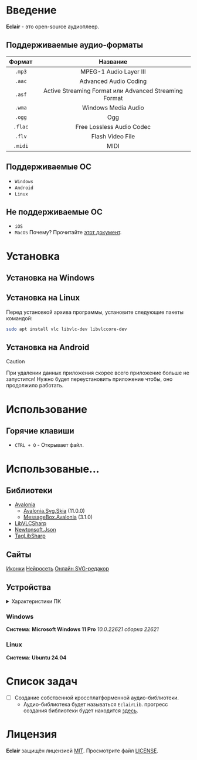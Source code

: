 # Введение
**Eclair** - это open-source аудиоплеер.
## Поддерживаемые аудио-форматы
| Формат | Название                                              |
| :-:    | :-:                                                   |
| `.mp3` | MPEG-1 Audio Layer III                                |
| `.aac` | Advanced Audio Coding                                 |
| `.asf` | Active Streaming Format или Advanced Streaming Format |
| `.wma` | Windows Media Audio                                   |
| `.ogg` | Ogg                                                   |
| `.flac`| Free Lossless Audio Codec                             |
| `.flv` | Flash Video File                                      |
| `.midi`| MIDI                                                  |

## Поддерживаемые ОС
* `Windows`
* `Android`
* `Linux`
## Не поддерживаемые ОС
* `iOS`
* `MacOS`
Почему? Прочитайте [этот документ](res/about_apple_devices.md).

# Установка
## Установка на Windows
## Установка на Linux
Перед установкой архива программы, установите следующие пакеты командой:
```bash
sudo apt install vlc libvlc-dev libvlccore-dev
```
## Установка на Android
> [!CAUTION]
> При удалении данных приложения скорее всего приложение больше не запустится!
> Нужно будет переустановить приложение чтобы, оно продолжило работать.

# Использование
## Горячие клавиши
* `CTRL + O` - Открывает файл.

# Использованые...
## Библиотеки
* [Avalonia](https://github.com/AvaloniaUI/Avalonia)
    - [Avalonia.Svg.Skia](https://github.com/wieslawsoltes/Svg.Skia) (11.0.0)
    - [MessageBox.Avalonia](https://github.com/AvaloniaCommunity/MessageBox.Avalonia) (3.1.0)
* [LibVLCSharp](https://github.com/videolan/libvlcsharp)
* [Newtonsoft.Json](https://github.com/JamesNK/Newtonsoft.Json/)
* [TagLibSharp](https://github.com/mono/taglib-sharp)
## Сайты
[Иконки](https://icon-icons.com)
[Нейросеть](https://blackbox.ai)
[Онлайн SVG-редакор](https://mediamodifier.com/free-svg-editor)
## Устройства

<details>
<summary>Характеристики ПК</summary>

|Ключ|Значение|
|:-:|:-:|
|Процессор|Intel(R) Core(TM) i5-8400 CPU @ 2.80GHz, 2808 МГц, ядер: 6|
</details>

### Windows
**Система**: **Microsoft Windows 11 Pro** *10.0.22621 сборка 22621*
### Linux
**Система**: **Ubuntu 24.04**

# Список задач
- [ ] Создание собственной кроссплатформенной аудио-библиотеки.
    - Аудио-библиотека будет называться `EclairLib`.
    прогресс создания библиотеки будет находится [здесь](EclairLib/).

# Лицензия
**Eclair** защищён лицензией [MIT](https://choosealicense.com/licenses/mit/#). Просмотрите файл [LICENSE](LICENSE).